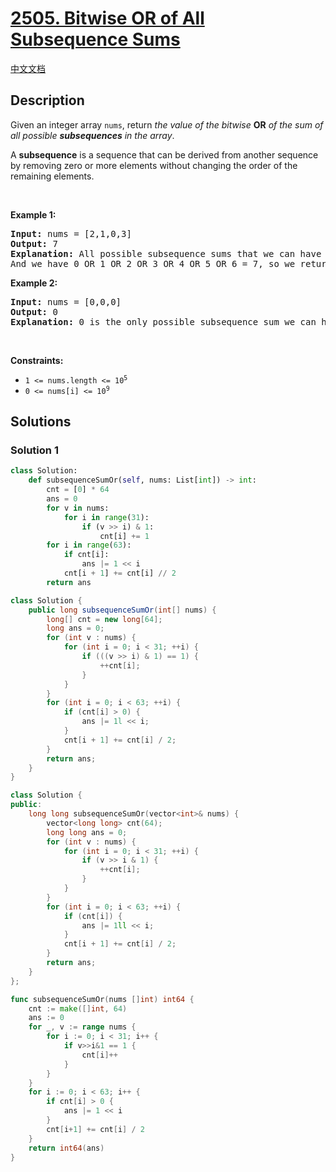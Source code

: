 # [2505. Bitwise OR of All Subsequence Sums](https://leetcode.com/problems/bitwise-or-of-all-subsequence-sums)

[中文文档](./solution/2500-2599/2505.Bitwise%20OR%20of%20All%20Subsequence%20Sums/README.md)

<!-- tags:Bit Manipulation,Brainteaser,Array,Math -->

## Description

<p>Given an integer array <code>nums</code>, return <em>the value of the bitwise </em><strong>OR</strong><em> of the sum of all possible <strong>subsequences</strong> in the array</em>.</p>

<p>A <strong>subsequence</strong> is a sequence that can be derived from another sequence by removing zero or more elements without changing the order of the remaining elements.</p>

<p>&nbsp;</p>
<p><strong class="example">Example 1:</strong></p>

<pre>
<strong>Input:</strong> nums = [2,1,0,3]
<strong>Output:</strong> 7
<strong>Explanation:</strong> All possible subsequence sums that we can have are: 0, 1, 2, 3, 4, 5, 6.
And we have 0 OR 1 OR 2 OR 3 OR 4 OR 5 OR 6 = 7, so we return 7.
</pre>

<p><strong class="example">Example 2:</strong></p>

<pre>
<strong>Input:</strong> nums = [0,0,0]
<strong>Output:</strong> 0
<strong>Explanation:</strong> 0 is the only possible subsequence sum we can have, so we return 0.
</pre>

<p>&nbsp;</p>
<p><strong>Constraints:</strong></p>

<ul>
	<li><code>1 &lt;= nums.length &lt;= 10<sup>5</sup></code></li>
	<li><code>0 &lt;= nums[i] &lt;= 10<sup>9</sup></code></li>
</ul>

## Solutions

### Solution 1

<!-- tabs:start -->

```python
class Solution:
    def subsequenceSumOr(self, nums: List[int]) -> int:
        cnt = [0] * 64
        ans = 0
        for v in nums:
            for i in range(31):
                if (v >> i) & 1:
                    cnt[i] += 1
        for i in range(63):
            if cnt[i]:
                ans |= 1 << i
            cnt[i + 1] += cnt[i] // 2
        return ans
```

```java
class Solution {
    public long subsequenceSumOr(int[] nums) {
        long[] cnt = new long[64];
        long ans = 0;
        for (int v : nums) {
            for (int i = 0; i < 31; ++i) {
                if (((v >> i) & 1) == 1) {
                    ++cnt[i];
                }
            }
        }
        for (int i = 0; i < 63; ++i) {
            if (cnt[i] > 0) {
                ans |= 1l << i;
            }
            cnt[i + 1] += cnt[i] / 2;
        }
        return ans;
    }
}
```

```cpp
class Solution {
public:
    long long subsequenceSumOr(vector<int>& nums) {
        vector<long long> cnt(64);
        long long ans = 0;
        for (int v : nums) {
            for (int i = 0; i < 31; ++i) {
                if (v >> i & 1) {
                    ++cnt[i];
                }
            }
        }
        for (int i = 0; i < 63; ++i) {
            if (cnt[i]) {
                ans |= 1ll << i;
            }
            cnt[i + 1] += cnt[i] / 2;
        }
        return ans;
    }
};
```

```go
func subsequenceSumOr(nums []int) int64 {
	cnt := make([]int, 64)
	ans := 0
	for _, v := range nums {
		for i := 0; i < 31; i++ {
			if v>>i&1 == 1 {
				cnt[i]++
			}
		}
	}
	for i := 0; i < 63; i++ {
		if cnt[i] > 0 {
			ans |= 1 << i
		}
		cnt[i+1] += cnt[i] / 2
	}
	return int64(ans)
}
```

<!-- tabs:end -->

<!-- end -->
